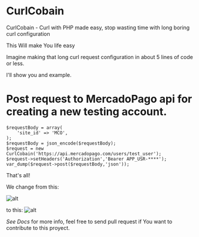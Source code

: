# CurlCobain
CurlCobain - Curl with PHP made easy, stop wasting time with long boring curl configuration

This Will make You life easy 

Imagine making that long curl request configuration in about 5 lines of code or less.

I'll show you and example.

# Post request to MercadoPago api for creating a new testing account.

```
$requestBody = array(
    'site_id' => 'MCO',
);
$requestBody = json_encode($requestBody);
$request = new CurlCobain('https://api.mercadopago.com/users/test_user');
$request->setHeaders('Authorization','Bearer APP_USR-****');
var_dump($request->post($requestBody,'json'));
```

That's all!

We change from this:

![alt](www/img/before.png)

to this:
![alt](www/img/after.png)

*See Docs* for more info, feel free to send pull request if You want to contribute to this proyect.
